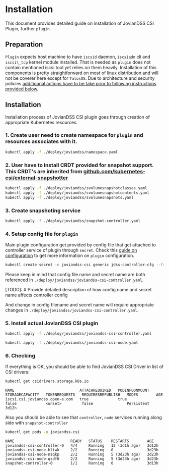 # Installation

This document provides detailed guide on installation of JovianDSS CSI Plugin, further `plugin`.


## Preparation

`Plugin` expects host machine to have `iscsid` daemon, `iscsiadm` cli and `iscsi\_tcp` kernel module installed.
That is needed as `plugin` does not contain mentioned iscsi tool yet relies on them heavily.
Installation of this components is pretty straightforward on most of linux distribution and will not be coverer here except for `TalosOS`.
Due to architecture and security policies [additioanal actions have to be take prior to following instructions provided below](docs/talos.md).


## Installation

Installation process of JovianDSS CSI plugin goes through creation of appropriate Kubernetes resources.


### 1. Create user need to create namespace for `plugin` and resources associates with it.

```bash
kubectl apply -f ./deploy/joviandss/namespace.yaml
```

### 2. User have to install CRDT provided for snapshot support. This CRDT's are inherited from [github.com/kubernetes-csi/external-snapshotter](https://github.com/kubernetes-csi/external-snapshotter/tree/release-5.0/client/config/crd`)

```bash
kubectl apply -f ./deploy/joviandss/svolumesnapshotclasses.yaml
kubectl apply -f ./deploy/joviandss/svolumesnapshotcontents.yaml
kubectl apply -f ./deploy/joviandss/svolumesnapshots.yaml
```

### 3. Create snapshoting service

```bash
kubectl apply -f ./deploy/joviandss/snapshot-controller.yaml
```

### 4. Setup config file for `plugin`

Main plugin configuration get provided by config file that get attached to controller service of plugin through `secret`.
Check this [guide on configuration](doc/configuration.md) to get more information on `plugin` configuration.

```bash
kubectl create secret -n joviandss-csi generic jdss-controller-cfg --from-file ./deploy/cfg/cfg.yaml 
```

Please keep in mind that config file name and secret name are both referenced in `./deploy/joviandss/joviandss-csi-controller.yaml`.

[TODO]: # Provide detailed description of how config name and secret name affects controller config

And change in config filename and secret name will require appropriate changes in `./deploy/joviandss/joviandss-csi-controller.yaml`.

### 5. Install actual JovianDSS CSI plugin

``` bash
kubectl apply -f ./deploy/joviandss/joviandss-csi-controller.yaml

kubectl apply -f ./deploy/joviandss/joviandss-csi-node.yaml 
```

### 6. Checking

If everything is OK, you should be able to find JovianDSS CSI Driver in list of CSI drivers:

```bash
kubectl get csidrivers.storage.k8s.io
```
```
NAME                             ATTACHREQUIRED   PODINFOONMOUNT   STORAGECAPACITY   TOKENREQUESTS   REQUIRESREPUBLISH   MODES        AGE
iscsi.csi.joviandss.open-e.com   true             true             false             <unset>         false               Persistent   3d12h
``` 

Also you should be able to see that `controller`, `node` services running along side with `snapshot-controller`
```bash
kubectl get pods -n joviandss-csi
```
```
NAME                         READY   STATUS    RESTARTS        AGE
joviandss-csi-controller-0   4/4     Running   12 (3d1h ago)   3d12h
joviandss-csi-node-hltwk     2/2     Running   0               3d23h
joviandss-csi-node-nzqkp     2/2     Running   5 (3d23h ago)   3d23h
joviandss-csi-node-qzdf6     2/2     Running   5 (3d23h ago)   3d23h
snapshot-controller-0        1/1     Running   0               3d13h
```
